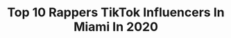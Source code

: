 ---
title: Top 10 Rappers TikTok Influencers In Miami In 2020
description: >-
  Find top rappers TikTok influencers in Miami in 2020. Most popular hashtags: #miami #rapper #quarantine #florida.
platform: TikTok
profiles:
  - username: "josevilauu"
    fullname: >-
      Josevilauu
    location: "United States"
    followers: 6188
    engagement: 896
    commentsToLikes: 0.059434
    id: ck9rgxsufcxfu0j78c83ha6sa
    verified: false
    hashtags: "#keepingactive, #jamsession, #comedy, #homeroutine"
  - username: "treasurewilsonn"
    fullname: >-
      ★彡 TREASURE ミ★
    location: "United States"
    followers: 16742
    engagement: 1279
    commentsToLikes: 0.040014
    id: ck8faamjh45rx0j78j2ol6zqe
    verified: false
    hashtags: "#shootyourshot, #nostalgia, #foryoupage, #indiemusic"
  - username: "noesharose"
    fullname: >-
      noesharose
    location: "United States"
    followers: 3549
    engagement: 454
    commentsToLikes: 0.072905
    id: ck9vbcb07milo0j78jrv34hhc
    verified: false
    hashtags: "#florida, #skincare, #reallifeathome, #makeuphacks"
  - username: "shusterman1"
    fullname: >-
      Andrew Shusterman
    location: "United States"
    followers: 55206
    engagement: 1100
    commentsToLikes: 0.046729
    id: ck9773q0g2kqb0j78itox55jw
    verified: false
    hashtags: "#modellife, #prettyflacko, #modelcheck, #princessnokia"
  - username: "angelicabourland"
    fullname: >-
      angelicabourland
    location: "United States"
    followers: 3304
    engagement: 279
    commentsToLikes: 0.039420
    id: ck95z1z59cikl0j78dac894es
    verified: false
    hashtags: "#onlyinflorida, #keys, #thatdroptho, #beach"
  - username: "colecaineofficial"
    fullname: >-
      Cole Caine
    location: "United States"
    followers: 6369
    engagement: 958
    commentsToLikes: 0.029821
    id: ck9uwgjasvsd20j787s044qef
    verified: false
    hashtags: "#trending, #slowedown, #partytime, #outtajail"
  - username: "ilanasedaka"
    fullname: >-
      Ilana Sedaka
    location: "United States"
    followers: 7610
    engagement: 873
    commentsToLikes: 0.033757
    id: ck9a4kn7xuwin0j78x4zt8vs8
    verified: false
    hashtags: "#celebrity, #cocktail, #midtown, #music"
  - username: "youngtallz"
    fullname: >-
      youngtallz
    location: "United States"
    followers: 8496
    engagement: 395
    commentsToLikes: 0.007730
    id: ck8hk5mchci4s0j78t1dz0dsd
    verified: false
    hashtags: "#thereplay, #dollar, #freedom, #playbyplay"
  - username: "nekaone1"
    fullname: >-
      Nekaone
    location: "United States"
    followers: 10685
    engagement: 382
    commentsToLikes: 0.020493
    id: ckaicbz5vjxd70i780r5reb4d
    verified: false
    hashtags: "#culiquitaca, #freestyle, #spacejam, #tiktokrestarea"
  - username: "junejissle"
    fullname: >-
      junejissle
    location: "United States"
    followers: 40251
    engagement: 1701
    commentsToLikes: 0.062487
    id: ckakodg6zaxs10i78cy2h54tj
    verified: false
    hashtags: "#frankocean, #retro, #mepracticing, #tutorial"
---